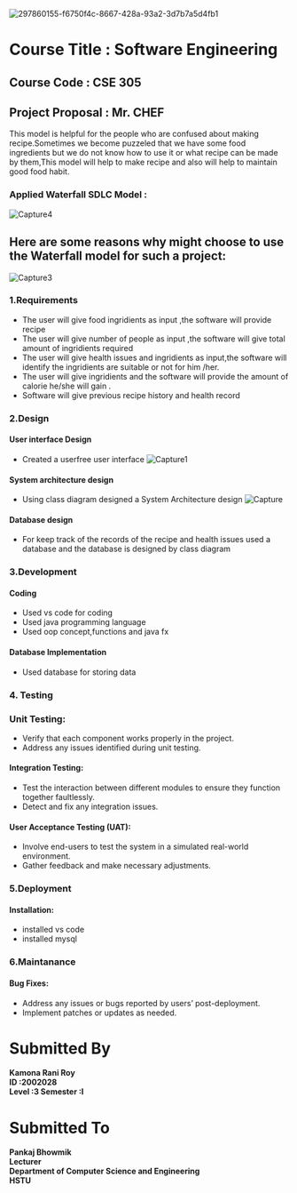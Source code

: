 
![297860155-f6750f4c-8667-428a-93a2-3d7b7a5d4fb1](https://github.com/KamonaRoy000/Projects/assets/130241636/3f1cfba4-a696-4123-8ab2-8a731bc92e5a)
# Course Title : Software Engineering 
## Course Code : CSE 305
## Project Proposal : Mr. CHEF
This model is helpful for the people who are confused about making recipe.Sometimes we become puzzeled that we have some food ingredients but we do not know how to use it or what recipe can be made by them,This model will help to make recipe and also will help to maintain good food habit.

### Applied Waterfall SDLC Model :
![Capture4](https://github.com/KamonaRoy000/Projects/assets/130241636/027dace3-3d15-45fa-aa8f-caa7a9b699b8)

## Here are some reasons why  might choose to use the Waterfall model for such a project:
![Capture3](https://github.com/KamonaRoy000/Projects/assets/130241636/be79fe75-6c14-4cc6-b12d-f4be2fe65b44)
### 1.Requirements 
- The user will give food ingridients as input ,the software will provide recipe
- The user will give  number of people as input ,the software will give total amount of ingridients required
- The user will give health issues and ingridients as input,the software will identify the  ingridients are suitable or not for him /her.
- The user will give ingridients and the software will provide the amount of calorie he/she will gain .
- Software will give previous recipe history and health record

### 2.Design
#### User interface Design

- Created a userfree user interface
  ![Capture1](https://github.com/KamonaRoy000/Projects/assets/130241636/f2c28db5-bdb8-46af-b34b-80b630eb95c5)


#### System architecture design
- Using class diagram designed a System Architecture design
  ![Capture](https://github.com/KamonaRoy000/Projects/assets/130241636/0ac12f61-1869-4018-8e72-8299f7eca1cb)


#### Database design
- For keep track of the records of the recipe and health issues used a database and the database is designed by class diagram
### 3.Development
#### Coding
- Used vs code for coding
- Used java programming language
- Used oop concept,functions and java fx

#### Database Implementation
- Used database for storing data 
### 4. Testing 
### Unit Testing:
-	Verify that each component works properly in the project.
-	Address any issues identified during unit testing.
#### Integration Testing:
-	Test the interaction between different modules to ensure they function together faultlessly.
-	Detect and fix any integration issues.
#### User Acceptance Testing (UAT):
-	Involve end-users to test the system in a simulated real-world environment.
-	Gather feedback and make necessary adjustments.

### 5.Deployment
#### Installation:
- installed vs code
- installed mysql

### 6.Maintanance
#### Bug Fixes:
-	Address any issues or bugs reported by users’ post-deployment.
-	Implement patches or updates as needed.
# Submitted By
**Kamona Rani Roy**  
**ID :2002028**  
**Level :3 Semester :I**  

# Submitted To
**Pankaj Bhowmik**    
**Lecturer**   
**Department of Computer Science and Engineering**   
**HSTU**  


